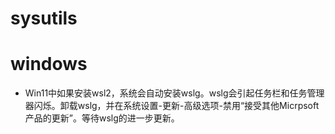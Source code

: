 # sysutils

# windows

- Win11中如果安装wsl2，系统会自动安装wslg。wslg会引起任务栏和任务管理器闪烁。卸载wslg，并在系统设置-更新-高级选项-禁用“接受其他Micrpsoft产品的更新”。等待wslg的进一步更新。
